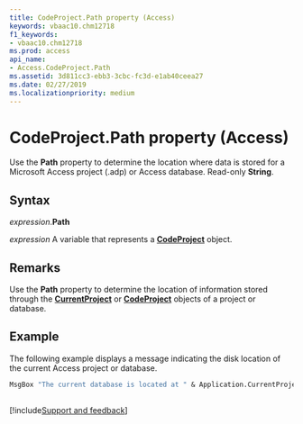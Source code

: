 ```yaml
---
title: CodeProject.Path property (Access)
keywords: vbaac10.chm12718
f1_keywords:
- vbaac10.chm12718
ms.prod: access
api_name:
- Access.CodeProject.Path
ms.assetid: 3d811cc3-ebb3-3cbc-fc3d-e1ab40ceea27
ms.date: 02/27/2019
ms.localizationpriority: medium
---
```



# CodeProject.Path property (Access)

Use the **Path** property to determine the location where data is stored for a Microsoft Access project (.adp) or Access database. Read-only **String**.


## Syntax

_expression_.**Path**

_expression_ A variable that represents a **[CodeProject](Access.CodeProject.md)** object.


## Remarks

Use the **Path** property to determine the location of information stored through the **[CurrentProject](Access.CurrentProject.md)** or **[CodeProject](Access.CodeProject.md)** objects of a project or database.


## Example

The following example displays a message indicating the disk location of the current Access project or database.


```vb
MsgBox "The current database is located at " & Application.CurrentProject.Path & "." 
 
```




[!include[Support and feedback](~/includes/feedback-boilerplate.md)]